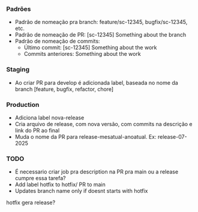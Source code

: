 ### Padrões
- Padrão de nomeação pra branch: feature/sc-12345, bugfix/sc-12345, etc.
- Padrão de nomeação de PR: [sc-12345] Something about the branch
- Padrão de nomeação de commits:
  - Último commit: [sc-12345] Something about the work
  - Commits anteriores: Something about the work

### Staging
- Ao criar PR para develop é adicionada label, baseada no nome da branch [feature, bugfix, refactor, chore]

### Production
- Adiciona label nova-release
- Cria arquivo de release, com nova versão, com commits na descrição e link do PR ao final
- Muda o nome da PR para release-mesatual-anoatual. Ex: release-07-2025

### TODO
- É necessario criar job pra description na PR pra main ou a release cumpre essa tarefa?
- Add label hotfix to hotfix/ PR to main
- Updates branch name only if doesnt starts with hotfix

hotfix gera release?
